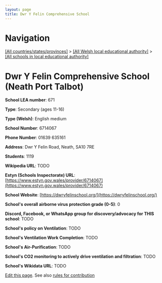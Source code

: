 ```yaml
---
layout: page
title: Dwr Y Felin Comprehensive School
---
```

# Navigation

[[All countries/states/provinces]](../../..) > [[All Welsh local educational authority]](../..) > [[All schools in local educational authority]](..)

# Dwr Y Felin Comprehensive School (Neath Port Talbot)

**School LEA number**: 671

**Type**: Secondary (ages 11-16)

**Type (Welsh)**: English medium

**School Number**: 6714067

**Phone Number**: 01639 635161

**Address**: Dwr Y Felin Road, Neath, SA10 7RE

**Students**: 1119

**Wikipedia URL**: TODO

**Estyn (Schools Inspectorate) URL**: [https://www.estyn.gov.wales/provider/6714067](https://www.estyn.gov.wales/provider/6714067)

**School Website**: [https://dwryfelinschool.org/](https://dwryfelinschool.org/)

**School's overall airborne virus protection grade (0-5)**: 0

**Discord, Facebook, or WhatsApp group for discovery/advocacy for THIS school**: TODO

**School's policy on Ventilation**: TODO

**School's Ventilation Work Completion**: TODO

**School's Air-Purification**: TODO

**School's CO2 monitoring to actively drive ventilation and filtration**: TODO

**School's Wikidata URL**: TODO




[Edit this page](https://github.com/ventilate-schools/Wales/edit/prif/./Neath_Port_Talbot/Dwr_Y_Felin_Comprehensive_School.md). See also [rules for contribution](../../../contribution-rules/)